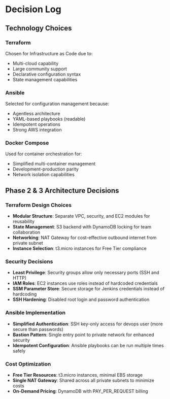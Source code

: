 # Decision Log

## Technology Choices

### Terraform
Chosen for Infrastructure as Code due to:
- Multi-cloud capability
- Large community support
- Declarative configuration syntax
- State management capabilities

### Ansible
Selected for configuration management because:
- Agentless architecture
- YAML-based playbooks (readable)
- Idempotent operations
- Strong AWS integration

### Docker Compose
Used for container orchestration for:
- Simplified multi-container management
- Development-production parity
- Network isolation capabilities

## Phase 2 & 3 Architecture Decisions

### Terraform Design Choices
- **Modular Structure**: Separate VPC, security, and EC2 modules for reusability
- **State Management**: S3 backend with DynamoDB locking for team collaboration
- **Networking**: NAT Gateway for cost-effective outbound internet from private subnet
- **Instance Selection**: t3.micro instances for Free Tier compliance

### Security Decisions
- **Least Privilege**: Security groups allow only necessary ports (SSH and HTTP)
- **IAM Roles**: EC2 instances use roles instead of hardcoded credentials
- **SSM Parameter Store**: Secure storage for Jenkins credentials instead of hardcoding
- **SSH Hardening**: Disabled root login and password authentication

### Ansible Implementation
- **Simplified Authentication**: SSH key-only access for devops user (more secure than passwords)
- **Bastion Pattern**: Single entry point to private network for enhanced security
- **Idempotent Configuration**: Ansible playbooks can be run multiple times safely

### Cost Optimization
- **Free Tier Resources**: t3.micro instances, minimal EBS storage
- **Single NAT Gateway**: Shared across all private subnets to minimize costs
- **On-Demand Pricing**: DynamoDB with PAY_PER_REQUEST billing